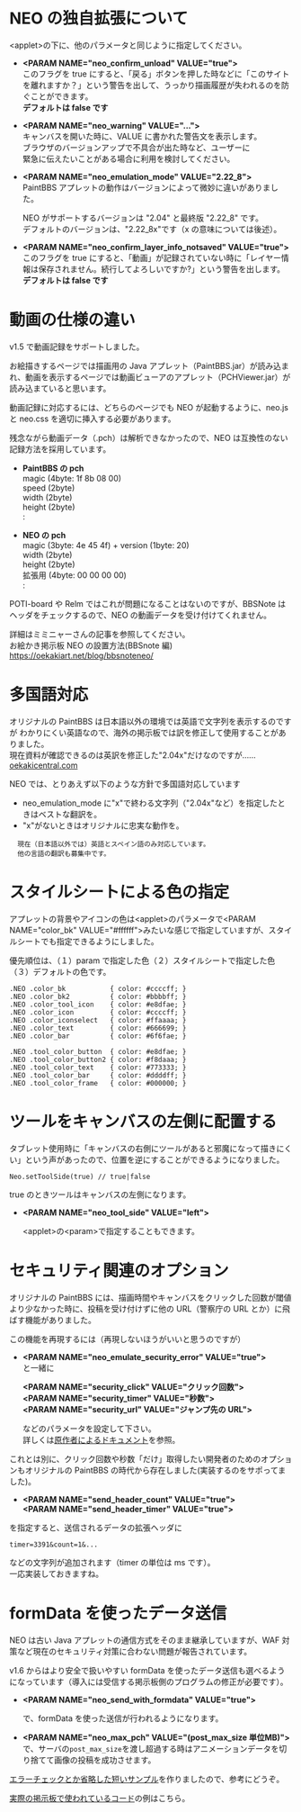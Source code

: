 # NEO の独自拡張について

&lt;applet>の下に、他のパラメータと同じように指定してください。

- **&lt;PARAM NAME="neo_confirm_unload" VALUE="true">**  
  このフラグを true にすると、「戻る」ボタンを押した時などに「このサイトを離れますか？」という警告を出して、うっかり描画履歴が失われるのを防ぐことができます。  
  **デフォルトは false です**

- **&lt;PARAM NAME="neo_warning" VALUE="...">**  
  キャンバスを開いた時に、VALUE に書かれた警告文を表示します。  
  ブラウザのバージョンアップで不具合が出た時など、ユーザーに  
  緊急に伝えたいことがある場合に利用を検討してください。

- **&lt;PARAM NAME="neo_emulation_mode" VALUE="2.22_8">**  
  PaintBBS アプレットの動作はバージョンによって微妙に違いがありました。

  NEO がサポートするバージョンは "2.04" と最終版 "2.22_8" です。  
  デフォルトのバージョンは、"2.22_8x"です（x の意味については後述）。

- **&lt;PARAM NAME="neo_confirm_layer_info_notsaved" VALUE="true">**  
  このフラグを true にすると、「動画」が記録されていない時に「レイヤー情報は保存されません。続行してよろしいですか?」という警告を出します。  
  **デフォルトは false です**


# 動画の仕様の違い

v1.5 で動画記録をサポートしました。

お絵描きするページでは描画用の Java アプレット（PaintBBS.jar）が読み込まれ、動画を表示するページでは動画ビューアのアプレット（PCHViewer.jar）が読み込まていると思います。

動画記録に対応するには、どちらのページでも NEO が起動するように、neo.js と neo.css を適切に挿入する必要があります。

残念ながら動画データ（.pch）は解析できなかったので、NEO は互換性のない記録方法を採用しています。

- **PaintBBS の pch**  
  magic (4byte: 1f 8b 08 00)  
  speed (2byte)  
  width (2byte)  
  height (2byte)  
  :

- **NEO の pch**  
  magic (3byte: 4e 45 4f) + version (1byte: 20)  
  width (2byte)  
  height (2byte)  
  拡張用 (4byte: 00 00 00 00)  
  :

POTI-board や Relm ではこれが問題になることはないのですが、BBSNote はヘッダをチェックするので、NEO の動画データを受け付けてくれません。

詳細はミミニャーさんの記事を参照してください。  
お絵かき掲示板 NEO の設置方法(BBSnote 編)
https://oekakiart.net/blog/bbsnoteneo/

# 多国語対応

オリジナルの PaintBBS は日本語以外の環境では英語で文字列を表示するのですが
わかりにくい英語なので、海外の掲示板では訳を修正して使用することがありました。  
 現在資料が確認できるのは英訳を修正した"2.04x"だけなのですが……  
 [oekakicentral.com](http://www.oekakicentral.com/tutorials/paintbbs.html)

NEO では、とりあえず以下のような方針で多国語対応しています

- neo_emulation_mode に"x"で終わる文字列（"2.04x"など）を指定したときはベストな翻訳を。
- "x"がないときはオリジナルに忠実な動作を。

```
  現在（日本語以外では）英語とスペイン語のみ対応しています。
  他の言語の翻訳も募集中です。
```

# スタイルシートによる色の指定

アプレットの背景やアイコンの色は&lt;applet>のパラメータで&lt;PARAM NAME="color_bk" VALUE="#ffffff">みたいな感じで指定していますが、スタイルシートでも指定できるようにしました。

優先順位は、（１）param で指定した色（２）スタイルシートで指定した色（３）デフォルトの色です。

    .NEO .color_bk           { color: #ccccff; }
    .NEO .color_bk2          { color: #bbbbff; }
    .NEO .color_tool_icon    { color: #e8dfae; }
    .NEO .color_icon         { color: #ccccff; }
    .NEO .color_iconselect   { color: #ffaaaa; }
    .NEO .color_text         { color: #666699; }
    .NEO .color_bar          { color: #6f6fae; }

    .NEO .tool_color_button  { color: #e8dfae; }
    .NEO .tool_color_button2 { color: #f8daaa; }
    .NEO .tool_color_text    { color: #773333; }
    .NEO .tool_color_bar     { color: #ddddff; }
    .NEO .tool_color_frame   { color: #000000; }

# ツールをキャンバスの左側に配置する

タブレット使用時に「キャンバスの右側にツールがあると邪魔になって描きにくい」という声があったので、位置を逆にすることができるようになりました。

    Neo.setToolSide(true) // true|false

true のときツールはキャンバスの左側になります。

- **&lt;PARAM NAME="neo_tool_side" VALUE="left">**

  &lt;applet>の&lt;param>で指定することもできます。

# セキュリティ関連のオプション

オリジナルの PaintBBS には、描画時間やキャンバスをクリックした回数が閾値より少なかった時に、投稿を受け付けずに他の URL（警察庁の URL とか）に飛ばす機能がありました。

この機能を再現するには（再現しないほうがいいと思うのですが）

- **&lt;PARAM NAME="neo_emulate_security_error" VALUE="true">**  
  と一緒に

  **&lt;PARAM NAME="security_click" VALUE="クリック回数">**  
  **&lt;PARAM NAME="security_timer" VALUE="秒数">**  
  **&lt;PARAM NAME="security_url" VALUE="ジャンプ先の URL">**

  などのパラメータを設定して下さい。  
  詳しくは[原作者によるドキュメント](https://hp.vector.co.jp/authors/VA016309/paintbbs/document/Readme_Shichan.html)を参照。

これとは別に、クリック回数や秒数「だけ」取得したい開発者のためのオプションもオリジナルの PaintBBS の時代から存在しました(実装するのをサポってました)。

- **&lt;PARAM NAME="send_header_count" VALUE="true">**  
  **&lt;PARAM NAME="send_header_timer" VALUE="true">**

を指定すると、送信されるデータの拡張ヘッダに

    timer=3391&count=1&...

などの文字列が追加されます（timer の単位は ms です）。  
一応実装しておきますね。

# formData を使ったデータ送信

NEO は古い Java アプレットの通信方式をそのまま継承していますが、WAF 対策など現在のセキュリティ対策に合わない問題が報告されています。

v1.6 からはより安全で扱いやすい formData を使ったデータ送信も選べるようになっています（導入には受信する掲示板側のプログラムの修正が必要です）。

- **&lt;PARAM NAME="neo_send_with_formdata" VALUE="true">**

  で、formData を使った送信が行われるようになります。
- **&lt;PARAM NAME="neo_max_pch" VALUE="(post_max_size 単位MB)">**  
で、サーバの`post_max_size`を渡し超過する時はアニメーションデータを切り捨てて画像の投稿を成功させます。


[エラーチェックとか省略した短いサンプル](sample/posttest.php)を作りましたので、参考にどうぞ。

[実際の掲示板で使われているコード](sample/sample_handler.php)の例はこちら。
